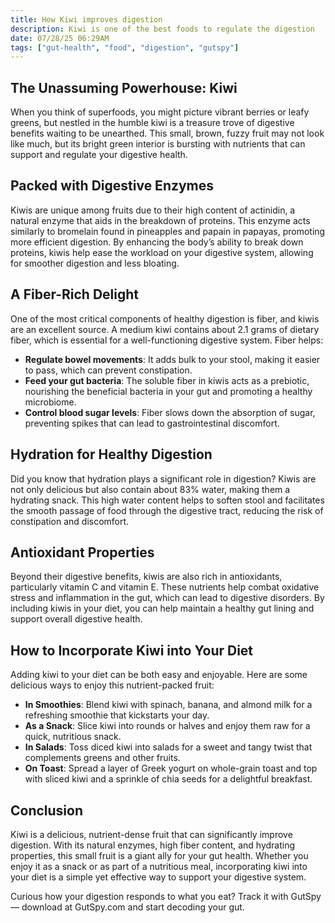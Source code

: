 ```yaml
---
title: How Kiwi improves digestion
description: Kiwi is one of the best foods to regulate the digestion
date: 07/28/25 06:29AM
tags: ["gut-health", "food", "digestion", "gutspy"]
---
```


## The Unassuming Powerhouse: Kiwi

When you think of superfoods, you might picture vibrant berries or leafy greens, but nestled in the humble kiwi is a treasure trove of digestive benefits waiting to be unearthed. This small, brown, fuzzy fruit may not look like much, but its bright green interior is bursting with nutrients that can support and regulate your digestive health.

## Packed with Digestive Enzymes

Kiwis are unique among fruits due to their high content of actinidin, a natural enzyme that aids in the breakdown of proteins. This enzyme acts similarly to bromelain found in pineapples and papain in papayas, promoting more efficient digestion. By enhancing the body’s ability to break down proteins, kiwis help ease the workload on your digestive system, allowing for smoother digestion and less bloating.

## A Fiber-Rich Delight

One of the most critical components of healthy digestion is fiber, and kiwis are an excellent source. A medium kiwi contains about 2.1 grams of dietary fiber, which is essential for a well-functioning digestive system. Fiber helps:
* **Regulate bowel movements**: It adds bulk to your stool, making it easier to pass, which can prevent constipation.
* **Feed your gut bacteria**: The soluble fiber in kiwis acts as a prebiotic, nourishing the beneficial bacteria in your gut and promoting a healthy microbiome.
* **Control blood sugar levels**: Fiber slows down the absorption of sugar, preventing spikes that can lead to gastrointestinal discomfort.

## Hydration for Healthy Digestion

Did you know that hydration plays a significant role in digestion? Kiwis are not only delicious but also contain about 83% water, making them a hydrating snack. This high water content helps to soften stool and facilitates the smooth passage of food through the digestive tract, reducing the risk of constipation and discomfort.

## Antioxidant Properties

Beyond their digestive benefits, kiwis are also rich in antioxidants, particularly vitamin C and vitamin E. These nutrients help combat oxidative stress and inflammation in the gut, which can lead to digestive disorders. By including kiwis in your diet, you can help maintain a healthy gut lining and support overall digestive health.

## How to Incorporate Kiwi into Your Diet

Adding kiwi to your diet can be both easy and enjoyable. Here are some delicious ways to enjoy this nutrient-packed fruit:
* **In Smoothies**: Blend kiwi with spinach, banana, and almond milk for a refreshing smoothie that kickstarts your day.
* **As a Snack**: Slice kiwi into rounds or halves and enjoy them raw for a quick, nutritious snack.
* **In Salads**: Toss diced kiwi into salads for a sweet and tangy twist that complements greens and other fruits.
* **On Toast**: Spread a layer of Greek yogurt on whole-grain toast and top with sliced kiwi and a sprinkle of chia seeds for a delightful breakfast.

## Conclusion

Kiwi is a delicious, nutrient-dense fruit that can significantly improve digestion. With its natural enzymes, high fiber content, and hydrating properties, this small fruit is a giant ally for your gut health. Whether you enjoy it as a snack or as part of a nutritious meal, incorporating kiwi into your diet is a simple yet effective way to support your digestive system. 

Curious how your digestion responds to what you eat? Track it with GutSpy — download at GutSpy.com and start decoding your gut.